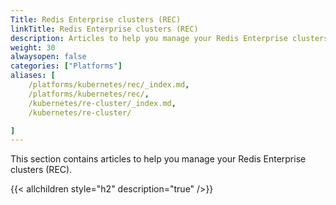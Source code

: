```yaml
---
Title: Redis Enterprise clusters (REC)
linkTitle: Redis Enterprise clusters (REC)
description: Articles to help you manage your Redis Enterprise clusters (REC).
weight: 30
alwaysopen: false
categories: ["Platforms"]
aliases: [
    /platforms/kubernetes/rec/_index.md,
    /platforms/kubernetes/rec/,
    /kubernetes/re-cluster/_index.md,
    /kubernetes/re-cluster/

]
---
```


This section contains articles to help you manage your Redis Enterprise clusters (REC).


{{< allchildren style="h2" description="true" />}}
